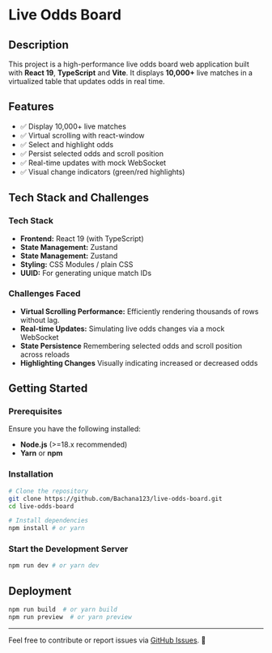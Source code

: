 # Live Odds Board

## Description

This project is a high-performance live odds board web application built with **React 19**, **TypeScript** and **Vite**. It displays **10,000+** live matches in a virtualized table that updates odds in real time.

## Features
- ✅ Display 10,000+ live matches
- ✅ Virtual scrolling with react-window
- ✅ Select and highlight odds
- ✅ Persist selected odds and scroll position
- ✅ Real-time updates with mock WebSocket
- ✅ Visual change indicators (green/red highlights)

## Tech Stack and Challenges

### Tech Stack
- **Frontend:** React 19 (with TypeScript)
- **State Management:** Zustand
- **State Management:** Zustand
- **Styling:** CSS Modules / plain CSS
- **UUID:** For generating unique match IDs

### Challenges Faced
- **Virtual Scrolling Performance:** Efficiently rendering thousands of rows without lag.
- **Real-time Updates:** Simulating live odds changes via a mock WebSocket
- **State Persistence** Remembering selected odds and scroll position across reloads
- **Highlighting Changes** Visually indicating increased or decreased odds

## Getting Started

### Prerequisites
Ensure you have the following installed:
- **Node.js** (>=18.x recommended)
- **Yarn** or **npm**

### Installation

```sh
# Clone the repository
git clone https://github.com/Bachana123/live-odds-board.git
cd live-odds-board

# Install dependencies
npm install # or yarn
```

### Start the Development Server

```sh
npm run dev # or yarn dev 
```

## Deployment

```sh
npm run build  # or yarn build
npm run preview  # or yarn preview
```

---
Feel free to contribute or report issues via [GitHub Issues](https://github.com/Bachana123/Scholarship-Winners/issues). 🚀